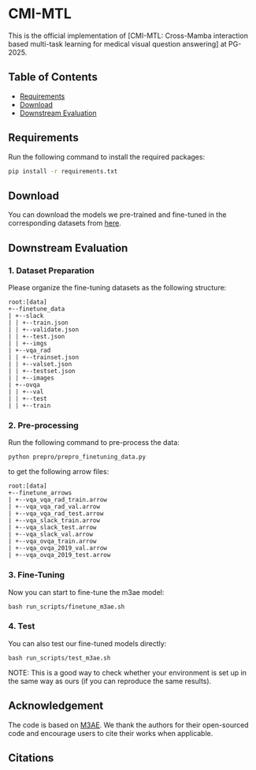 # CMI-MTL

This is the official implementation of [CMI-MTL: Cross-Mamba interaction based multi-task learning for medical visual question answering] at PG-2025.

## Table of Contents
- [Requirements](#requirements)
- [Download](#download)
- [Downstream Evaluation](#downstream-evaluation)

## Requirements
Run the following command to install the required packages:
```bash
pip install -r requirements.txt
```

## Download
You can download the models we pre-trained and fine-tuned in the corresponding datasets from [here]().

## Downstream Evaluation
### 1. Dataset Preparation
Please organize the fine-tuning datasets as the following structure:
```angular2
root:[data]
+--finetune_data
| +--slack
| | +--train.json
| | +--validate.json
| | +--test.json
| | +--imgs
| +--vqa_rad
| | +--trainset.json
| | +--valset.json
| | +--testset.json
| | +--images
| +--ovqa
| | +--val
| | +--test
| | +--train
```

### 2. Pre-processing
Run the following command to pre-process the data:
```angular2
python prepro/prepro_finetuning_data.py
```
to get the following arrow files:
```angular2
root:[data]
+--finetune_arrows
| +--vqa_vqa_rad_train.arrow
| +--vqa_vqa_rad_val.arrow
| +--vqa_vqa_rad_test.arrow
| +--vqa_slack_train.arrow
| +--vqa_slack_test.arrow
| +--vqa_slack_val.arrow
| +--vqa_ovqa_train.arrow
| +--vqa_ovqa_2019_val.arrow
| +--vqa_ovqa_2019_test.arrow
```

### 3. Fine-Tuning
Now you can start to fine-tune the m3ae model:
```angular2
bash run_scripts/finetune_m3ae.sh
```

### 4. Test
You can also test our fine-tuned models directly:
```angular2
bash run_scripts/test_m3ae.sh
```
NOTE: This is a good way to check whether your environment is set up in the same way as ours (if you can reproduce the same results).

## Acknowledgement
The code is based on [M3AE]([https://github.com/zhjohnchan/M3AE]).
We thank the authors for their open-sourced code and encourage users to cite their works when applicable.

## Citations

